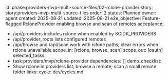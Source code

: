 id: phase:providers-mvp-multi-source-files/02-rclone-provider
story: story:providers-mvp-multi-source-files
order: 2
status: Planned
owner: agent
created: 2025-08-21
updated: 2025-08-21
e2e_objective: Feature-flagged RcloneProvider enabling browse and scan of remotes
acceptance:
  - /api/providers includes rclone when enabled by SCIDK_PROVIDERS
  - /api/provider_roots lists configured remotes
  - /api/browse and /api/scan work with rclone paths; clear errors when rclone unavailable
scope_in: [rclone, browse, scan]
scope_out: [oauth]
selected_tasks:
  - task:providers/mvp/rclone-provider
dependencies: []
demo_checklist:
  - Show rclone in providers list; browse a remote; scan a small remote folder
links:
  cycle: dev/cycles.md
